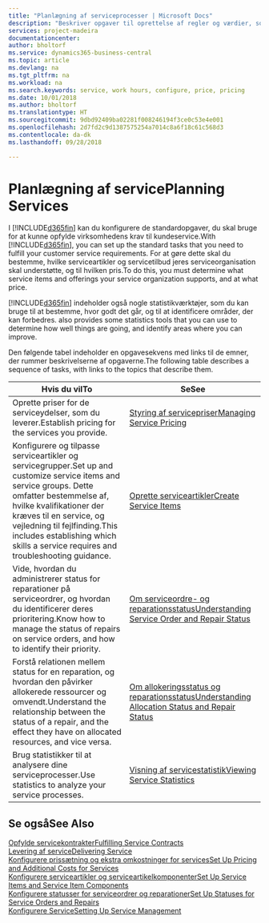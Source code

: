 ```yaml
---
title: "Planlægning af serviceprocesser | Microsoft Docs"
description: "Beskriver opgaver til oprettelse af regler og værdier, som du kan bruge til at definere virksomhedens servicepolitikker og -processer."
services: project-madeira
documentationcenter: 
author: bholtorf
ms.service: dynamics365-business-central
ms.topic: article
ms.devlang: na
ms.tgt_pltfrm: na
ms.workload: na
ms.search.keywords: service, work hours, configure, price, pricing
ms.date: 10/01/2018
ms.author: bholtorf
ms.translationtype: HT
ms.sourcegitcommit: 9dbd92409ba02281f008246194f3ce0c53e4e001
ms.openlocfilehash: 2d7fd2c9d1387575254a7014c8a6f18c61c568d3
ms.contentlocale: da-dk
ms.lasthandoff: 09/28/2018

---
```

# <a name="planning-services"></a><span data-ttu-id="73589-103">Planlægning af service</span><span class="sxs-lookup"><span data-stu-id="73589-103">Planning Services</span></span>
<span data-ttu-id="73589-104">I [!INCLUDE[d365fin](includes/d365fin_md.md)] kan du konfigurere de standardopgaver, du skal bruge for at kunne opfylde virksomhedens krav til kundeservice.</span><span class="sxs-lookup"><span data-stu-id="73589-104">With [!INCLUDE[d365fin](includes/d365fin_md.md)], you can set up the standard tasks that you need to fulfill your customer service requirements.</span></span> <span data-ttu-id="73589-105">For at gøre dette skal du bestemme, hvilke serviceartikler og servicetilbud jeres serviceorganisation skal understøtte, og til hvilken pris.</span><span class="sxs-lookup"><span data-stu-id="73589-105">To do this, you must determine what service items and offerings your service organization supports, and at what price.</span></span>   

[!INCLUDE[d365fin](includes/d365fin_md.md)] <span data-ttu-id="73589-106">indeholder også nogle statistikværktøjer, som du kan bruge til at bestemme, hvor godt det går, og til at identificere områder, der kan forbedres.</span><span class="sxs-lookup"><span data-stu-id="73589-106"> also provides some statistics tools that you can use to determine how well things are going, and identify areas where you can improve.</span></span>
  
<span data-ttu-id="73589-107">Den følgende tabel indeholder en opgavesekvens med links til de emner, der rummer beskrivelserne af opgaverne.</span><span class="sxs-lookup"><span data-stu-id="73589-107">The following table describes a sequence of tasks, with links to the topics that describe them.</span></span>   
  
|<span data-ttu-id="73589-108">**Hvis du vil**</span><span class="sxs-lookup"><span data-stu-id="73589-108">**To**</span></span>|<span data-ttu-id="73589-109">**Se**</span><span class="sxs-lookup"><span data-stu-id="73589-109">**See**</span></span>|  
|------------|-------------|  
|<span data-ttu-id="73589-110">Oprette priser for de serviceydelser, som du leverer.</span><span class="sxs-lookup"><span data-stu-id="73589-110">Establish pricing for the services you provide.</span></span>|[<span data-ttu-id="73589-111">Styring af servicepriser</span><span class="sxs-lookup"><span data-stu-id="73589-111">Managing Service Pricing</span></span>](service-service-price-management.md)|
|<span data-ttu-id="73589-112">Konfigurere og tilpasse serviceartikler og servicegrupper.</span><span class="sxs-lookup"><span data-stu-id="73589-112">Set up and customize service items and service groups.</span></span> <span data-ttu-id="73589-113">Dette omfatter bestemmelse af, hvilke kvalifikationer der kræves til en service, og vejledning til fejlfinding.</span><span class="sxs-lookup"><span data-stu-id="73589-113">This includes establishing which skills a service requires and troubleshooting guidance.</span></span>| [<span data-ttu-id="73589-114">Oprette serviceartikler</span><span class="sxs-lookup"><span data-stu-id="73589-114">Create Service Items</span></span>](service-how-to-create-service-items.md)|  
|<span data-ttu-id="73589-115">Vide, hvordan du administrerer status for reparationer på serviceordrer, og hvordan du identificerer deres prioritering.</span><span class="sxs-lookup"><span data-stu-id="73589-115">Know how to manage the status of repairs on service orders, and how to identify their priority.</span></span>|[<span data-ttu-id="73589-116">Om serviceordre- og reparationsstatus</span><span class="sxs-lookup"><span data-stu-id="73589-116">Understanding Service Order and Repair Status</span></span>](service-service-order-status-and-repair-status.md)|  
|<span data-ttu-id="73589-117">Forstå relationen mellem status for en reparation, og hvordan den påvirker allokerede ressourcer og omvendt.</span><span class="sxs-lookup"><span data-stu-id="73589-117">Understand the relationship between the status of a repair, and the effect they have on allocated resources, and vice versa.</span></span>|[<span data-ttu-id="73589-118">Om allokeringsstatus og reparationsstatus</span><span class="sxs-lookup"><span data-stu-id="73589-118">Understanding Allocation Status and Repair Status</span></span>](service-allocation-status-and-repair-status.md)|  
|<span data-ttu-id="73589-119">Brug statistikker til at analysere dine serviceprocesser.</span><span class="sxs-lookup"><span data-stu-id="73589-119">Use statistics to analyze your service processes.</span></span> | [<span data-ttu-id="73589-120">Visning af servicestatistik</span><span class="sxs-lookup"><span data-stu-id="73589-120">Viewing Service Statistics</span></span>](service-service-statistics.md) |

## <a name="see-also"></a><span data-ttu-id="73589-121">Se også</span><span class="sxs-lookup"><span data-stu-id="73589-121">See Also</span></span>
[<span data-ttu-id="73589-122">Opfylde servicekontrakter</span><span class="sxs-lookup"><span data-stu-id="73589-122">Fulfilling Service Contracts</span></span>](service-fulfill-service-contracts.md)  
[<span data-ttu-id="73589-123">Levering af service</span><span class="sxs-lookup"><span data-stu-id="73589-123">Delivering Service</span></span>](service-deliver-service.md)  
[<span data-ttu-id="73589-124">Konfigurere prissætning og ekstra omkostninger for services</span><span class="sxs-lookup"><span data-stu-id="73589-124">Set Up Pricing and Additional Costs for Services</span></span>](service-how-setup-service-costs-pricing.md)  
[<span data-ttu-id="73589-125">Konfigurere serviceartikler og serviceartikelkomponenter</span><span class="sxs-lookup"><span data-stu-id="73589-125">Set Up Service Items and Service Item Components</span></span>](service-how-setup-service-items.md)  
[<span data-ttu-id="73589-126">Konfigurere statusser for serviceordrer og reparationer</span><span class="sxs-lookup"><span data-stu-id="73589-126">Set Up Statuses for Service Orders and Repairs</span></span>](service-order-repair-status.md)  
[<span data-ttu-id="73589-127">Konfigurere Service</span><span class="sxs-lookup"><span data-stu-id="73589-127">Setting Up Service Management</span></span>](service-setup-service.md)  

